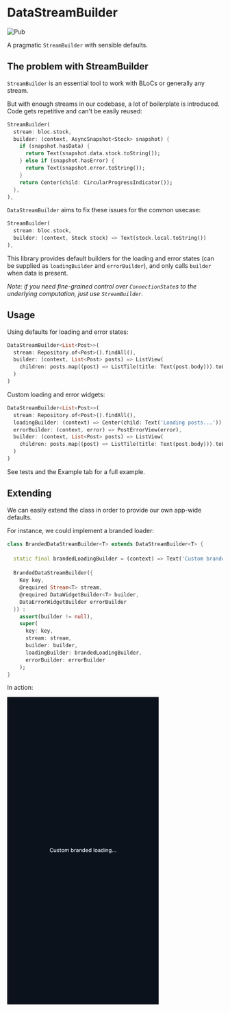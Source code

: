 # DataStreamBuilder

![Pub](https://img.shields.io/pub/v/flutter_data_stream_builder?style=flat-square)

A pragmatic `StreamBuilder` with sensible defaults.

## The problem with StreamBuilder

`StreamBuilder` is an essential tool to work with BLoCs or generally any stream.

But with enough streams in our codebase, a lot of boilerplate is introduced. Code gets repetitive and can't be easily reused:

```dart
StreamBuilder(
  stream: bloc.stock,
  builder: (context, AsyncSnapshot<Stock> snapshot) {
    if (snapshot.hasData) {
      return Text(snapshot.data.stock.toString());
    } else if (snapshot.hasError) {
      return Text(snapshot.error.toString());
    }
    return Center(child: CircularProgressIndicator());
  },
),
```

`DataStreamBuilder` aims to fix these issues for the common usecase:

```dart
StreamBuilder(
  stream: bloc.stock,
  builder: (context, Stock stock) => Text(stock.local.toString())
),
```

This library provides default builders for the loading and error states (can be supplied as `loadingBuilder` and `errorBuilder`), and only calls `builder` when data is present.

*Note: if you need fine-grained control over `ConnectionState`s to the underlying computation, just use `StreamBuilder`.*

## Usage

Using defaults for loading and error states:

```dart
DataStreamBuilder<List<Post>>(
  stream: Repository.of<Post>().findAll(),
  builder: (context, List<Post> posts) => ListView(
    children: posts.map((post) => ListTile(title: Text(post.body))).toList(),
  )
)
```

Custom loading and error widgets:

```dart
DataStreamBuilder<List<Post>>(
  stream: Repository.of<Post>().findAll(),
  loadingBuilder: (context) => Center(child: Text('Loading posts...')),
  errorBuilder: (context, error) => PostErrorView(error),
  builder: (context, List<Post> posts) => ListView(
    children: posts.map((post) => ListTile(title: Text(post.body))).toList(),
  )
)
```

See tests and the Example tab for a full example.

## Extending

We can easily extend the class in order to provide our own app-wide defaults.

For instance, we could implement a branded loader:

```dart
class BrandedDataStreamBuilder<T> extends DataStreamBuilder<T> {

  static final brandedLoadingBuilder = (context) => Text('Custom branded loading...');

  BrandedDataStreamBuilder({
    Key key,
    @required Stream<T> stream,
    @required DataWidgetBuilder<T> builder,
    DataErrorWidgetBuilder errorBuilder
  }) :
    assert(builder != null),
    super(
      key: key,
      stream: stream,
      builder: builder,
      loadingBuilder: brandedLoadingBuilder,
      errorBuilder: errorBuilder
    );
}
```

In action:

![sample](example/a.gif)